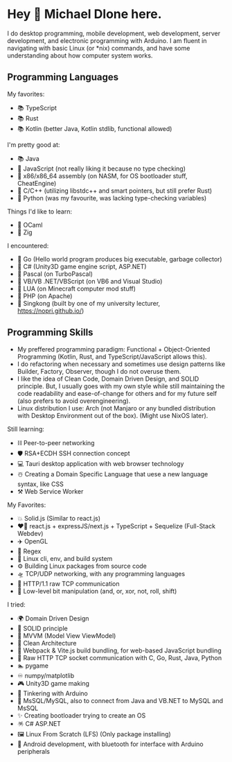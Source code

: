 # Hey 👋 Michael Dlone here.
I do desktop programming, mobile development, web development, server development, and electronic programming with
Arduino. I am fluent in navigating with basic Linux (or *nix) commands, and have some understanding about how computer
system works.

## Programming Languages
My favorites:
- 📚 TypeScript
- 📚 Rust
- 📚 Kotlin (better Java, Kotlin stdlib, functional allowed)

I'm pretty good at:
- 📚 Java
- 📄 JavaScript (not really liking it because no type checking)
- 📄 x86/x86_64 assembly (on NASM, for OS bootloader stuff, CheatEngine)
- 📄 C/C++ (utilizing libstdc++ and smart pointers, but still prefer Rust)
- 📄 Python (was my favourite, was lacking type-checking variables)

Things I'd like to learn:
- 📗 OCaml
- 📘 Zig

I encountered:
- 📄 Go (Hello world program produces big executable, garbage collector)
- 📄 C# (Unity3D game engine script, ASP.NET)
- 📄 Pascal (on TurboPascal)
- 📄 VB/VB .NET/VBScript (on VB6 and Visual Studio)
- 📄 LUA (on Minecraft computer mod stuff)
- 📄 PHP (on Apache)
- 📄 Singkong (built by one of my university lecturer, https://nopri.github.io/)

## Programming Skills
- My preffered programming paradigm: Functional + Object-Oriented Programming (Kotlin, Rust, and TypeScript/JavaScript allows this).
- I do refactoring when necessary and sometimes use design patterns like Builder, Factory, Observer, though I do not overuse them.
- I like the idea of Clean Code, Domain Driven Design, and SOLID principle. But, I usually goes with my own style while
still maintaining the code readability and ease-of-change for others and for my future self (also prefers to avoid overengineering).
- Linux distribution I use: Arch (not Manjaro or any bundled distribution with Desktop Environment out of the box). (Might use NixOS later).

Still learning:
- ⛓️ Peer-to-peer networking
- 🛡️ RSA+ECDH SSH connection concept
- 💻 Tauri desktop application with web browser technology
- ☃️ Creating a Domain Specific Language that uese a new language syntax, like CSS
- ⚒️ Web Service Worker

My Favorites:
- 💥 Solid.js (Similar to react.js)
- ❤️‍🔥 react.js + expressJS/next.js + TypeScript + Sequelize (Full-Stack Webdev)
- ✈️ OpenGL
- 🚅 Regex
- 🎡 Linux cli, env, and build system
- ⚙️ Building Linux packages from source code
- 🛸 TCP/UDP networking, with any programming languages
- 🚁 HTTP/1.1 raw TCP communication
- 🚦 Low-level bit manipulation (and, or, xor, not, roll, shift)

I tried:
- 🌍 Domain Driven Design
- 🚀 SOLID principle
- 🚡 MVVM (Model View ViewModel)
- 🚕 Clean Architecture
- 🍟 Webpack & Vite.js build bundling, for web-based JavaScript bundling
- 🧶 Raw HTTP TCP socket communication with C, Go, Rust, Java, Python
- 🏊 pygame
- ♾️ numpy/matplotlib
- 🎮 Unity3D game making
- 🤖 Tinkering with Arduino
- 💾 MsSQL/MySQL, also to connect from Java and VB.NET to MySQL and MsSQL
- ✨ Creating bootloader trying to create an OS
- 🪅 C# ASP.NET
- 🖼️ Linux From Scratch (LFS) (Only package installing)
- 📱 Android development, with bluetooth for interface with Arduino peripherals
